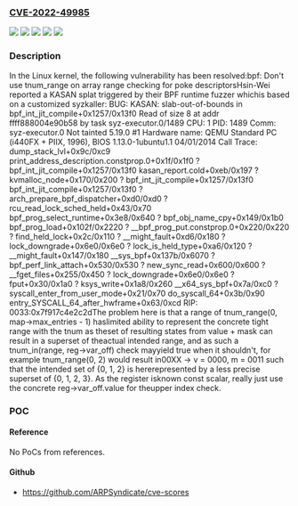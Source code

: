 ### [CVE-2022-49985](https://cve.mitre.org/cgi-bin/cvename.cgi?name=CVE-2022-49985)
![](https://img.shields.io/static/v1?label=Product&message=Linux&color=blue)
![](https://img.shields.io/static/v1?label=Version&message=&color=brightgreen)
![](https://img.shields.io/static/v1?label=Version&message=5.5%20&color=brightgreen)
![](https://img.shields.io/static/v1?label=Version&message=d2e4c1e6c2947269346054ac8937ccfe9e0bcc6b%20&color=brightgreen)
![](https://img.shields.io/static/v1?label=Vulnerability&message=n%2Fa&color=blue)

### Description

In the Linux kernel, the following vulnerability has been resolved:bpf: Don't use tnum_range on array range checking for poke descriptorsHsin-Wei reported a KASAN splat triggered by their BPF runtime fuzzer whichis based on a customized syzkaller:  BUG: KASAN: slab-out-of-bounds in bpf_int_jit_compile+0x1257/0x13f0  Read of size 8 at addr ffff888004e90b58 by task syz-executor.0/1489  CPU: 1 PID: 1489 Comm: syz-executor.0 Not tainted 5.19.0 #1  Hardware name: QEMU Standard PC (i440FX + PIIX, 1996), BIOS  1.13.0-1ubuntu1.1 04/01/2014  Call Trace:   <TASK>   dump_stack_lvl+0x9c/0xc9   print_address_description.constprop.0+0x1f/0x1f0   ? bpf_int_jit_compile+0x1257/0x13f0   kasan_report.cold+0xeb/0x197   ? kvmalloc_node+0x170/0x200   ? bpf_int_jit_compile+0x1257/0x13f0   bpf_int_jit_compile+0x1257/0x13f0   ? arch_prepare_bpf_dispatcher+0xd0/0xd0   ? rcu_read_lock_sched_held+0x43/0x70   bpf_prog_select_runtime+0x3e8/0x640   ? bpf_obj_name_cpy+0x149/0x1b0   bpf_prog_load+0x102f/0x2220   ? __bpf_prog_put.constprop.0+0x220/0x220   ? find_held_lock+0x2c/0x110   ? __might_fault+0xd6/0x180   ? lock_downgrade+0x6e0/0x6e0   ? lock_is_held_type+0xa6/0x120   ? __might_fault+0x147/0x180   __sys_bpf+0x137b/0x6070   ? bpf_perf_link_attach+0x530/0x530   ? new_sync_read+0x600/0x600   ? __fget_files+0x255/0x450   ? lock_downgrade+0x6e0/0x6e0   ? fput+0x30/0x1a0   ? ksys_write+0x1a8/0x260   __x64_sys_bpf+0x7a/0xc0   ? syscall_enter_from_user_mode+0x21/0x70   do_syscall_64+0x3b/0x90   entry_SYSCALL_64_after_hwframe+0x63/0xcd  RIP: 0033:0x7f917c4e2c2dThe problem here is that a range of tnum_range(0, map->max_entries - 1) haslimited ability to represent the concrete tight range with the tnum as theset of resulting states from value + mask can result in a superset of theactual intended range, and as such a tnum_in(range, reg->var_off) check mayyield true when it shouldn't, for example tnum_range(0, 2) would result in00XX -> v = 0000, m = 0011 such that the intended set of {0, 1, 2} is hererepresented by a less precise superset of {0, 1, 2, 3}. As the register isknown const scalar, really just use the concrete reg->var_off.value for theupper index check.

### POC

#### Reference
No PoCs from references.

#### Github
- https://github.com/ARPSyndicate/cve-scores

